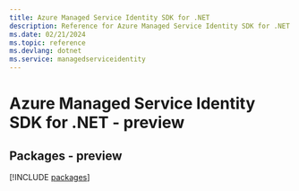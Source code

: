 ```yaml
---
title: Azure Managed Service Identity SDK for .NET
description: Reference for Azure Managed Service Identity SDK for .NET
ms.date: 02/21/2024
ms.topic: reference
ms.devlang: dotnet
ms.service: managedserviceidentity
---
```

# Azure Managed Service Identity SDK for .NET - preview
## Packages - preview
[!INCLUDE [packages](managed-service-identity-index.md)]